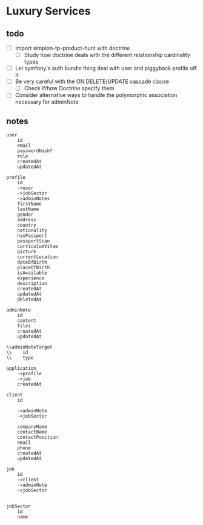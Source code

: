 # Luxury Services
## todo
- [ ] Import simplon-tp-product-hunt with doctrine
    + [ ] Study how doctrine deals with the different relationship 
          cardinality types
- [ ] Let symfony's auth bundle thing deal with user and piggyback profile off 
      it
- [ ] Be very careful with the ON DELETE/UPDATE cascade clause
    + [ ] Check if/how Doctrine specify them
- [ ] Consider alternative ways to handle the polymorphic association necessary
      for adminNote

## notes
```
user
    id
    email
    passwordHash?
    role
    createdAt
    updatedAt

profile
    id
    ->user
    ->jobSector
    ->adminNotes
    firstName
    lastName
    gender
    address
    country
    nationality
    hasPassport
    passportScan
    curriculumVitae
    picture
    currentLocation
    dateOfBirth
    placeOfBirth
    isAvailable
    experience
    description
    createdAt
    updatedAt
    deletedAt

adminNote
    id
    content
    files
    createdAt
    updatedAt

\\adminNoteTarget
\\    id
\\    type

application
    ->profile
    ->job
    createdAt

client
    id

    ->adminNote
    ->jobSector

    companyName
    contactName
    contactPosition
    email
    phone
    createdAt
    updatedAt

job
    id
    ->client
    ->adminNote
    ->jobSector


jobSector
    id
    name
```